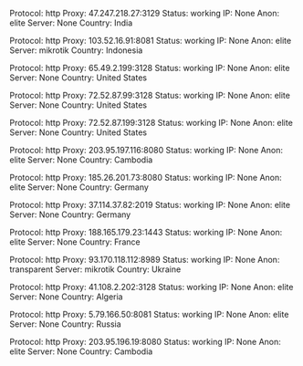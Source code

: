 Protocol: http
Proxy: 47.247.218.27:3129
Status: working
IP: None
Anon: elite
Server: None
Country: India

Protocol: http
Proxy: 103.52.16.91:8081
Status: working
IP: None
Anon: elite
Server: mikrotik
Country: Indonesia

Protocol: http
Proxy: 65.49.2.199:3128
Status: working
IP: None
Anon: elite
Server: None
Country: United States

Protocol: http
Proxy: 72.52.87.99:3128
Status: working
IP: None
Anon: elite
Server: None
Country: United States

Protocol: http
Proxy: 72.52.87.199:3128
Status: working
IP: None
Anon: elite
Server: None
Country: United States

Protocol: http
Proxy: 203.95.197.116:8080
Status: working
IP: None
Anon: elite
Server: None
Country: Cambodia

Protocol: http
Proxy: 185.26.201.73:8080
Status: working
IP: None
Anon: elite
Server: None
Country: Germany

Protocol: http
Proxy: 37.114.37.82:2019
Status: working
IP: None
Anon: elite
Server: None
Country: Germany

Protocol: http
Proxy: 188.165.179.23:1443
Status: working
IP: None
Anon: elite
Server: None
Country: France

Protocol: http
Proxy: 93.170.118.112:8989
Status: working
IP: None
Anon: transparent
Server: mikrotik
Country: Ukraine

Protocol: http
Proxy: 41.108.2.202:3128
Status: working
IP: None
Anon: elite
Server: None
Country: Algeria

Protocol: http
Proxy: 5.79.166.50:8081
Status: working
IP: None
Anon: elite
Server: None
Country: Russia

Protocol: http
Proxy: 203.95.196.19:8080
Status: working
IP: None
Anon: elite
Server: None
Country: Cambodia


